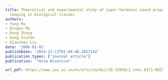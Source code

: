 ```yaml
---
title: Theoretical and experimental study of super-harmonic sound propagation and
  imaging in biological tissues
authors:
- Yong Ma
- Qingyu Ma
- Dong Zhang
- Gong Xiufen
- Xiaozhou Liu
date: '2006-01-01'
publishDate: '2024-12-12T01:04:48.202714Z'
publication_types: ["journal article"]
publication: '*Acta Acustica*'

url_pdf: https://www.jac.ac.cn/en/article/doi/10.15949/j.cnki.0371-0025.2006.05.007
---
```

